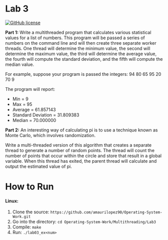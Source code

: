 # Lab 3

[![GitHub license](https://img.shields.io/badge/license-MIT-blue.svg)](https://raw.githubusercontent.com/amaurilopez90/Operating-System-Work/master/LICENSE)

**Part 1:** Write a multithreaded program that calculates various statistical values for a list of numbers. This program will be passed a series of numbers on the command line and will then create three separate worker threads. One thread will determine the minimum value, the second will determine the maximum value, the third will determine the average value, the fourth will compute the standard deviation, and the fifth will compute the median value. 

For example, suppose your program is passed the integers: 94 80 65 95 20 70 9 

The program will report:
 
- Min = 9 
- Max = 95
- Average = 61.857143
- Standard Deviation = 31.809383
- Median = 70.000000

**Part 2:** An interesting way of calculating pi is to use a technique known as Monte Carlo, which involves randomization.

Write a multi-threaded version of this algorithm that creates a separate thread to generate a number of random points. The thread will count the number of points that occur within the circle and store that result in a global variable. When this thread has exited, the parent thread will calculate and output the estimated value of pi.

# How to Run

#### Linux:

1. Clone the source: `https://github.com/amaurilopez90/Operating-System-Work.git`
2. Go into the directory: `cd Operating-System-Work/Multithreading/Lab3`
3. Compile: `make`
4. Run: `./lab03_ex<num>` 
